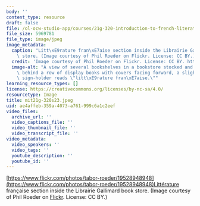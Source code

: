 ```yaml
---
body: ''
content_type: resource
draft: false
file: /ol-ocw-studio-app/courses/21g-320-introduction-to-french-literature-spring-2023/mit21g-320s23.jpeg
file_size: 5969781
file_type: image/jpeg
image_metadata:
  caption: "Litt\xE9rature fran\xE7aise section inside the Librairie Gallimard book\
    \ store. (Image courtesy of Phil Roeder on Flickr. License: CC BY.)"
  credit: 'Image courtesy of Phil Roeder on Flickr. License: CC BY. https://www.flickr.com/photos/tabor-roeder/19528948948'
  image-alt: "A view of several bookshelves in a bookstore stocked and organized neatly\
    \ behind a row of display books with covers facing forward, a slightly askew metal\
    \ sign-holder reads \"litt\xE9rature fran\xE7aise.\""
learning_resource_types: []
license: https://creativecommons.org/licenses/by-nc-sa/4.0/
resourcetype: Image
title: mit21g-320s23.jpeg
uid: ae4affeb-359a-4073-a761-999c6a1c2eef
video_files:
  archive_url: ''
  video_captions_file: ''
  video_thumbnail_file: ''
  video_transcript_file: ''
video_metadata:
  video_speakers: ''
  video_tags: ''
  youtube_description: ''
  youtube_id: ''
---
```

[https://www.flickr.com/photos/tabor-roeder/19528948948](https://www.flickr.com/photos/tabor-roeder/19528948948)Littérature française section inside the Librairie Gallimard book store. (Image courtesy of Phil Roeder on [Flickr](https://www.flickr.com/photos/tabor-roeder/19528948948). License: CC BY.)